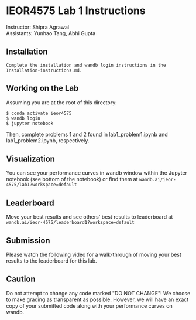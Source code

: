 # IEOR4575 Lab 1 Instructions
Instructor: Shipra Agrawal\
Assistants: Yunhao Tang, Abhi Gupta

## Installation
```
Complete the installation and wandb login instructions in the Installation-instructions.md.
```

## Working on the Lab
Assuming you are at the root of this directory:
```
$ conda activate ieor4575
$ wandb login
$ jupyter notebook
```
Then, complete problems 1 and 2 found in lab1_problem1.ipynb and lab1_problem2.ipynb, respectively.

## Visualization
You can see your performance curves in wandb window within the Jupyter notebook (see bottom of the notebook) or find them at ```wandb.ai/ieor-4575/lab1?workspace=default```

## Leaderboard
Move your best results and see others' best results to leaderboard at ```wandb.ai/ieor-4575/leaderboard1?workspace=default```

## Submission
Please watch the following video for a walk-through of moving your best results to the leaderboard for this lab.

## Caution
Do not attempt to change any code marked "DO NOT CHANGE"! We choose to make grading as transparent as possible. However, we will have an exact copy of your submitted code along with your performance curves on wandb.
